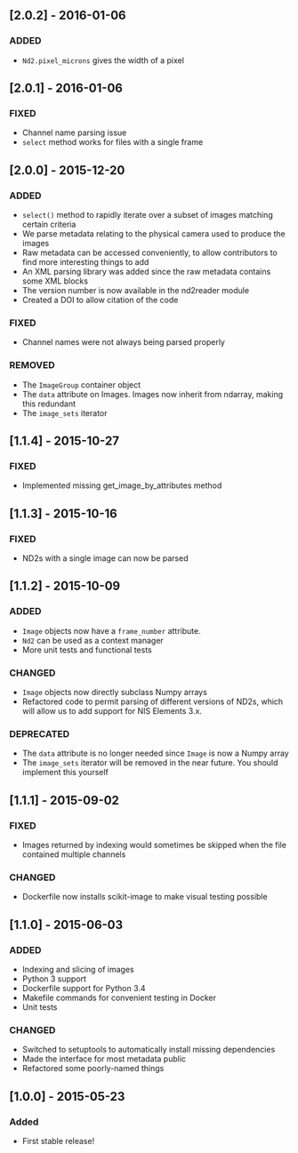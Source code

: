 ## [2.0.2] - 2016-01-06
### ADDED
- `Nd2.pixel_microns` gives the width of a pixel

## [2.0.1] - 2016-01-06
### FIXED
- Channel name parsing issue
- `select` method works for files with a single frame

## [2.0.0] - 2015-12-20
### ADDED
- `select()` method to rapidly iterate over a subset of images matching certain criteria
- We parse metadata relating to the physical camera used to produce the images
- Raw metadata can be accessed conveniently, to allow contributors to find more interesting things to add
- An XML parsing library was added since the raw metadata contains some XML blocks
- The version number is now available in the nd2reader module
- Created a DOI to allow citation of the code

### FIXED
- Channel names were not always being parsed properly

### REMOVED
- The `ImageGroup` container object
- The `data` attribute on Images. Images now inherit from ndarray, making this redundant
- The `image_sets` iterator

## [1.1.4] - 2015-10-27
### FIXED
- Implemented missing get_image_by_attributes method

## [1.1.3] - 2015-10-16
### FIXED
- ND2s with a single image can now be parsed

## [1.1.2] - 2015-10-09
### ADDED
- `Image` objects now have a `frame_number` attribute.
- `Nd2` can be used as a context manager
- More unit tests and functional tests

### CHANGED
- `Image` objects now directly subclass Numpy arrays
- Refactored code to permit parsing of different versions of ND2s, which will allow us to add support for NIS Elements 3.x.

### DEPRECATED
- The `data` attribute is no longer needed since `Image` is now a Numpy array
- The `image_sets` iterator will be removed in the near future. You should implement this yourself

## [1.1.1] - 2015-09-02
### FIXED
- Images returned by indexing would sometimes be skipped when the file contained multiple channels

### CHANGED
- Dockerfile now installs scikit-image to make visual testing possible

## [1.1.0] - 2015-06-03
### ADDED
- Indexing and slicing of images
- Python 3 support
- Dockerfile support for Python 3.4
- Makefile commands for convenient testing in Docker
- Unit tests

### CHANGED
- Switched to setuptools to automatically install missing dependencies
- Made the interface for most metadata public
- Refactored some poorly-named things

## [1.0.0] - 2015-05-23
### Added
- First stable release!
